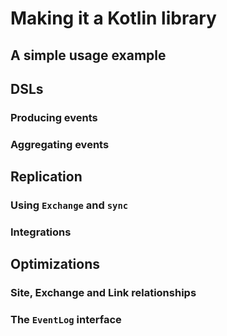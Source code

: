 # Making it a Kotlin library

## A simple usage example
## DSLs
### Producing events
### Aggregating events

## Replication
### Using `Exchange` and `sync`
### Integrations

## Optimizations
### Site, Exchange and Link relationships
### The `EventLog` interface

